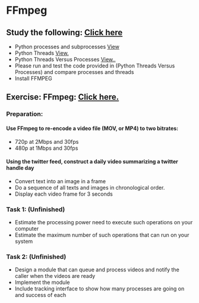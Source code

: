 # FFmpeg

## Study the following: [Click here]
- Python processes and subprocesses [View]
- Python Threads [View.]
- Python Threads Versus Processes [View..]
- Please run and test the code provided in (Python Threads Versus Processes) and compare processes and threads
- Install FFMPEG

## Exercise: FFmpeg: [Click here.]
### Preparation:
#### Use FFmpeg to re-encode a video file (MOV, or MP4) to two bitrates:
- 720p at 2Mbps and 30fps
- 480p at 1Mbps and 30fps
#### Using the twitter feed, construct a daily video summarizing a twitter handle day
- Convert text into an image in a frame
- Do a sequence of all texts and images in chronological order.
- Display each video frame for 3 seconds
  
### Task 1: (Unfinished)
- Estimate the processing power need to execute such operations on your computer
- Estimate the maximum number of such operations that can run on your system

### Task 2: (Unfinished)
- Design a module that can queue and process videos and notify the caller when the videos are ready
- Implement the module
- Include tracking interface to show how many processes are going on and success of each

[Click here]: https://github.com/BUEC500C1/video-zhangyanyu0722/tree/master/ThreadsVSProcesses
[Click here.]: https://github.com/BUEC500C1/video-zhangyanyu0722/tree/master/FFmpeg
[View]: https://docs.python.org/3/library/subprocess.html
[View.]: https://docs.python.org/3/library/threading.html
[View..]: https://stackoverflow.com/questions/3044580/multiprocessing-vs-threading-python
